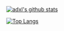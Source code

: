 [![adxl's github stats](https://github-readme-stats.vercel.app/api?username=adxl&include_all_commits=true&count_private=true&show_icons=true)](https://github.com/adxl?tab=repositories)

[![Top Langs](https://github-readme-stats.vercel.app/api/top-langs/?username=adxl&hide=html,css,shell)](https://github.com/adxl?tab=repositories)
